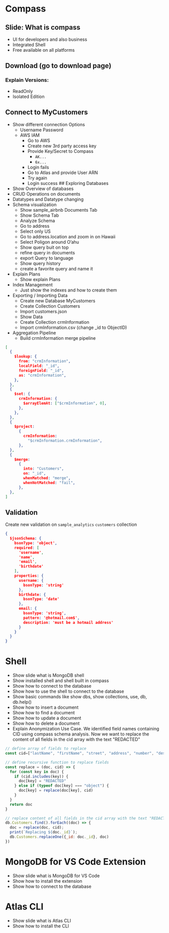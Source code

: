 # Compass

## Slide: What is compass
- UI for developers and also business
- Integrated Shell
- Free available on all platforms
## Download (go to download page)
### Explain Versions: 
- ReadOnly
- Isolated Edition
## Connect to MyCustomers
- Show different connection Options
    - Username Password
    - AWS IAM
        - Go to AWS 
        - Create new 3rd party access key
        - Provide Key/Secret to Compass 
          - ```AK...```
          - ```6x...```
        - Login fails
        - Go to Atlas and provide User ARN 
        - Try again
        - Login success
## Exploring Databases
- Show Overview of databases
- CRUD Operations on documents
- Datatypes and Datatype changing
- Schema visualization
    - Show sample_airbnb Documents Tab
    - Show Schema Tab
    - Analyze Schema
    - Go to address
    - Select only US
    - Go to address.location and zoom in on Hawaii
    - Select Poligon around O’ahu
    - Show query buit on top
    - refine query in documents
    - export Query to language
    - Show query history
    - create a favorite query and name it
- Explain Plans
    - Show explain Plans
- Index Management
    - Just show the indexes and how to create them
- Exporting / Importing Data 
    - Create new Database MyCustomers
    - Create Collection Customers
    - Import customers.json
    - Show Data
    - Create Collection crmInformation
    - Import crmInformation.csv (change _id to ObjectID)
- Aggregation Pipeline
    - Build crmInformation merge pipeline
```JSON
[
  {
    $lookup: {
      from: "crmInformation",
      localField: "_id",
      foreignField: "_id",
      as: "crmInformation",
    },
  },
  {
    $set: {
      crmInformation: {
        $arrayElemAt: ["$crmInformation", 0],
      },
    },
  },
  {
    $project:
      {
        crmInformation:
          "$crmInformation.crmInformation",
      },
  },
  {
    $merge:
      {
        into: "Customers",
        on: "_id",
        whenMatched: "merge",
        whenNotMatched: "fail",
      },
  },
]
```

## Validation
Create new validation on ```sample_analytics``` ```customers``` collection

```JSON
{
  $jsonSchema: {
    bsonType: 'object',
    required: [
      'username',
      'name',
      'email',
      'birthdate'
    ],
    properties: {
      username: {
        bsonType: 'string'
      },
      birthdate: {
        bsonType: 'date'
      },
      email: {
        bsonType: 'string',
        pattern: '@hotmail.com$',
        description: 'must be a hotmail address'
      }
    }
  }
}
```
# Shell
- Show slide what is MongoDB shell
- Show installed shell and shell built in compass
- Show how to connect to the database
- Show how to use the shell to connect to the database
- Show basic commands like show dbs, show collections, use, db, db.help()
- Show how to insert a document
- Show how to find a document
- Show how to update a document
- Show how to delete a document
- Explain Anonymization Use Case. We identified field names containing CID using compass schema analysis. Now we want to replace the content of all fields in the cid array with the text "REDACTED"

```Javascript
// define array of fields to replace
const cid=["lastName", "firstName", "street", "address", "number", "description"];

// define recursive function to replace fields
const replace = (doc, cid) => {
  for (const key in doc) {
    if (cid.includes(key)) {
      doc[key] = "REDACTED"
    } else if (typeof doc[key] === "object") {
      doc[key] = replace(doc[key], cid)
    }
  }
  return doc
}

// replace content of all fields in the cid array with the text "REDACTED"
db.Customers.find().forEach((doc) => {
  doc = replace(doc, cid);
  print(`Replacing ${doc._id}`);
  db.Customers.replaceOne({_id: doc._id}, doc)
})
```

# MongoDB for VS Code Extension
- Show slide what is MongoDB for VS Code
- Show how to install the extension
- Show how to connect to the database

# Atlas CLI
- Show slide what is Atlas CLI
- Show how to install the CLI

